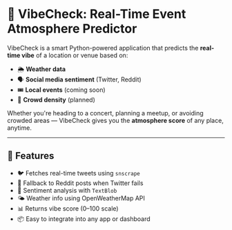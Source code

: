 # 🎉 VibeCheck: Real-Time Event Atmosphere Predictor

VibeCheck is a smart Python-powered application that predicts the **real-time vibe** of a location or venue based on:

- 🌦️ **Weather data**
- 🗣️ **Social media sentiment** (Twitter, Reddit)
- 🎟️ **Local events** (coming soon)
- 🚶 **Crowd density** (planned)

Whether you're heading to a concert, planning a meetup, or avoiding crowded areas — VibeCheck gives you the **atmosphere score** of any place, anytime.

---

## 🚀 Features

- 🐦 Fetches real-time tweets using `snscrape`
- 👥 Fallback to Reddit posts when Twitter fails
- 💬 Sentiment analysis with `TextBlob`
- 🌤️ Weather info using OpenWeatherMap API
- 📊 Returns vibe score (0–100 scale)
- 📦 Easy to integrate into any app or dashboard
